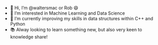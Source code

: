 - 👋 Hi, I’m @waltersmac or Rob :smile:
- 👀 I’m interested in Machine Learning and Data Science
- 🌱 I’m currently improving my skills in data structures within C++ and Python
- 📚 Alway looking to learn something new, but also very keen to knowledge share!
<!--
- 📫 How to reach me 
-->

<!---
waltersmac/waltersmac is a ✨ special ✨ repository because its `README.md` (this file) appears on your GitHub profile.
You can click the Preview link to take a look at your changes.
--->
